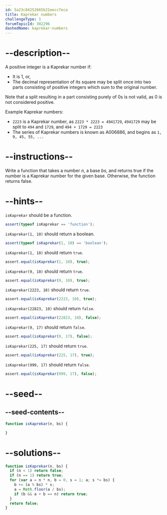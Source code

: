 ```yaml
---
id: 5a23c84252665b21eecc7eca
title: Kaprekar numbers
challengeType: 1
forumTopicId: 302296
dashedName: kaprekar-numbers
---
```


# --description--

A positive integer is a Kaprekar number if:

<ul>
  <li>It is 1, or,</li>
  <li>The decimal representation of its square may be split once into two parts consisting of positive integers which sum to the original number. </li>
</ul>

Note that a split resulting in a part consisting purely of 0s is not valid, as 0 is not considered positive.

Example Kaprekar numbers:

<ul>
  <li><code>2223</code> is a Kaprekar number, as <code>2223 * 2223 = 4941729</code>, <code>4941729</code> may be split to <code>494</code> and <code>1729</code>, and <code>494 + 1729 = 2223</code></li>
  <li>The series of Kaprekar numbers is known as A006886, and begins as <code>1, 9, 45, 55, ...</code></li>
</ul>

# --instructions--

Write a function that takes a number $n$, a base $bs$, and returns true if the number is a Kaprekar number for the given base. Otherwise, the function returns false.

# --hints--

`isKaprekar` should be a function.

```js
assert(typeof isKaprekar == 'function');
```

`isKaprekar(1, 10)` should return a boolean.

```js
assert(typeof isKaprekar(1, 10) == 'boolean');
```

`isKaprekar(1, 10)` should return `true`.

```js
assert.equal(isKaprekar(1, 10), true);
```

`isKaprekar(9, 10)` should return `true`.

```js
assert.equal(isKaprekar(9, 10), true);
```

`isKaprekar(2223, 10)` should return `true`.

```js
assert.equal(isKaprekar(2223, 10), true);
```

`isKaprekar(22823, 10)` should return `false`.

```js
assert.equal(isKaprekar(22823, 10), false);
```

`isKaprekar(9, 17)` should return `false`.

```js
assert.equal(isKaprekar(9, 17), false);
```

`isKaprekar(225, 17)` should return `true`.

```js
assert.equal(isKaprekar(225, 17), true);
```

`isKaprekar(999, 17)` should return `false`.

```js
assert.equal(isKaprekar(999, 17), false);
```

# --seed--

## --seed-contents--

```js
function isKaprekar(n, bs) {

}
```

# --solutions--

```js
function isKaprekar(n, bs) {
  if (n < 1) return false;
  if (n == 1) return true;
  for (var a = n * n, b = 0, s = 1; a; s *= bs) {
    b += (a % bs) * s;
    a = Math.floor(a / bs);
    if (b && a + b == n) return true;
  }
  return false;
}
```
